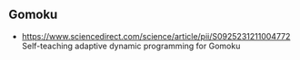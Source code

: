## Gomoku 

* https://www.sciencedirect.com/science/article/pii/S0925231211004772 
Self-teaching adaptive dynamic programming for Gomoku
